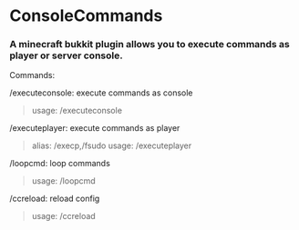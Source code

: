 # ConsoleCommands
### A minecraft bukkit plugin allows you to execute commands as player or server console.

Commands:

/executeconsole: execute commands as console
> usage: /executeconsole <command>

/executeplayer: execute commands as player
> alias: /execp,/fsudo
> usage: /executeplayer <player> <command>
    
/loopcmd: loop commands

> usage: /loopcmd <times> <command>

/ccreload: reload config

> usage: /ccreload
